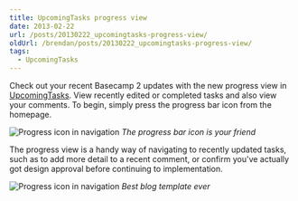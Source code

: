 ```yaml
---
title: UpcomingTasks progress view
date: 2013-02-22
url: /posts/20130222_upcomingtasks-progress-view/
oldUrl: /brendan/posts/20130222_upcomingtasks-progress-view/
tags:
  - UpcomingTasks
---
```


Check out your recent Basecamp 2 updates with the new progress view in [UpcomingTasks](/posts/20161014_farewell-upcomingtasks). View recently edited or completed tasks and also view your comments. To begin, simply press the progress bar icon from the homepage.

![Progress icon in navigation](/images/brendan/progress-nav.png)
_The progress bar icon is your friend_

The progress view is a handy way of navigating to recently updated tasks, such as to add more detail to a recent comment, or confirm you've actually got design approval before continuing to implementation.

![Progress icon in navigation](/images/brendan/progress-sample.png)
_Best blog template ever_
